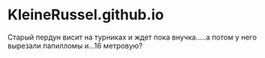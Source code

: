 # KleineRussel.github.io
Старый пердун висит на турниках и ждет пока внучка.....а потом у него вырезали папилломы и...16 метровую?
